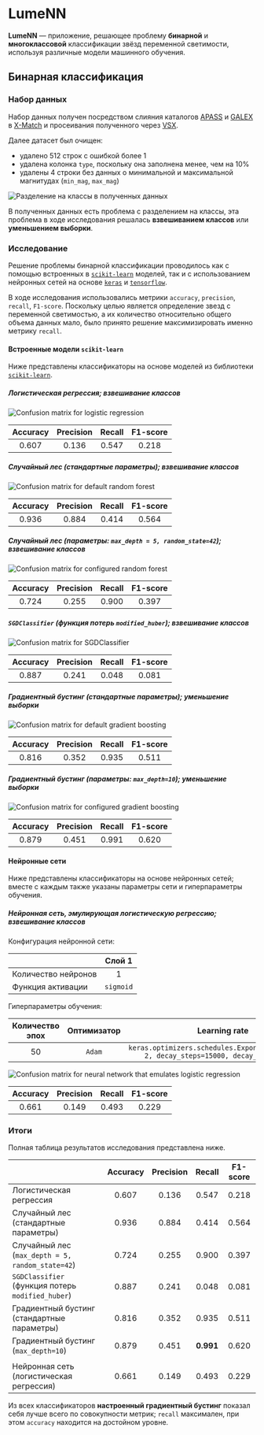 # LumeNN

**LumeNN** — приложение, решающее проблему **бинарной** и **многоклассовой**
классификации звёзд переменной светимости, используя различные модели машинного обучения.

## Бинарная классификация

### Набор данных

Набор данных получен посредством слияния каталогов [APASS](https://www.aavso.org/apass)
и [GALEX](https://galex.stsci.edu/GR6/) в [X-Match](http://cdsxmatch.u-strasbg.fr/)
и просеивания полученного через [VSX](https://www.aavso.org/vsx/).

Далее датасет был очищен:

- удалено 512 строк с ошибкой более 1
- удалена колонка `type`, поскольку она заполнена менее, чем на 10%
- удалены 4 строки без данных о минимальной и максимальной магнитудах (`min_mag`, `max_mag`)

![Разделение на классы в полученных данных](binary_classification/docs/images/variable_ratio.png)

В полученных данных есть проблема с разделением на классы,
эта проблема в ходе исследования решалась **взвешиванием классов** или **уменьшением выборки**.

### Исследование

Решение проблемы бинарной классификации проводилось как с помощью встроенных
в [`scikit-learn`](https://scikit-learn.org/stable/) моделей,
так и с использованием нейронных сетей на основе [`keras`](https://keras.io/)
и [`tensorflow`](https://www.tensorflow.org/).

В ходе исследования использовались метрики `accuracy`, `precision`, `recall`, `F1-score`.
Поскольку целью является определение звезд с переменной светимостью,
а их количество относительно общего объема данных мало,
было принято решение максимизировать именно метрику `recall`.

#### Встроенные модели `scikit-learn`

Ниже представлены классификаторы на основе моделей из библиотеки [`scikit-learn`](https://scikit-learn.org/stable/).

##### Логистическая регрессия; взвешивание классов

![Confusion matrix for logistic regression](binary_classification/docs/images/cm_logistic_regression.png)

| Accuracy | Precision | Recall | F1-score |
|:--------:|:---------:|:------:|:--------:|
|  0.607   |   0.136   | 0.547  |  0.218   |

##### Случайный лес (стандартные параметры); взвешивание классов

![Confusion matrix for default random forest](binary_classification/docs/images/cm_random_forest_default.png)

| Accuracy | Precision | Recall | F1-score |
|:--------:|:---------:|:------:|:--------:|
|  0.936   |   0.884   | 0.414  |  0.564   |

##### Случайный лес (параметры: `max_depth = 5, random_state=42`); взвешивание классов

![Confusion matrix for configured random forest](binary_classification/docs/images/cm_random_forest_configured.png)

| Accuracy | Precision | Recall | F1-score |
|:--------:|:---------:|:------:|:--------:|
|  0.724   |   0.255   | 0.900  |  0.397   |

##### `SGDClassifier` (функция потерь `modified_huber`); взвешивание классов

![Confusion matrix for `SGDClassifier`](binary_classification/docs/images/cm_SGD.png)

| Accuracy | Precision | Recall | F1-score |
|:--------:|:---------:|:------:|:--------:|
|  0.887   |   0.241   | 0.048  |  0.081   |

##### Градиентный бустинг (стандартные параметры); уменьшение выборки

![Confusion matrix for default gradient boosting](binary_classification/docs/images/cm_gradient_boosting_default.png)

| Accuracy | Precision | Recall | F1-score |
|:--------:|:---------:|:------:|:--------:|
|  0.816   |   0.352   | 0.935  |  0.511   |

##### Градиентный бустинг (параметры: `max_depth=10`); уменьшение выборки

![Confusion matrix for configured gradient boosting](binary_classification/docs/images/cm_gradient_boosting_configured.png)

| Accuracy | Precision | Recall | F1-score |
|:--------:|:---------:|:------:|:--------:|
|  0.879   |   0.451   | 0.991  |  0.620   |

#### Нейронные сети

Ниже представлены классификаторы на основе нейронных сетей;
вместе с каждым также указаны параметры сети и гиперпараметры обучения.

##### Нейронная сеть, эмулирующая логистическую регрессию; взвешивание классов

Конфигурация нейронной сети:

|                     |  Слой 1   |
|:--------------------|:---------:|
| Количество нейронов |     1     |
| Функция активации   | `sigmoid` |

Гиперпараметры обучения:

| Количество эпох | Оптимизатор |                                      Learning rate                                       |                               Функция потерь                                |
|:---------------:|:-----------:|:----------------------------------------------------------------------------------------:|:---------------------------------------------------------------------------:|
|       50        |   `Adam`    | `keras.optimizers.schedules.ExponentialDecay(1e-2, decay_steps=15000, decay_rate=0.01))` | `BinaryFocalCrossentropy(apply_class_balancing=True, alpha=0.9, gamma=1.0)` |

![Confusion matrix for neural network that emulates logistic regression](binary_classification/docs/images/cm_nn_enulating_logistic_regression.png)

| Accuracy | Precision | Recall | F1-score |
|:--------:|:---------:|:------:|:--------:|
|  0.661   |   0.149   | 0.493  |  0.229   |

### Итоги

Полная таблица результатов исследования представлена ниже.

|                                                   | Accuracy | Precision |  Recall   | F1-score |
|:--------------------------------------------------|:--------:|:---------:|:---------:|:--------:|
| Логистическая регрессия                           |  0.607   |   0.136   |   0.547   |  0.218   |
| Случайный лес (стандартные параметры)             |  0.936   |   0.884   |   0.414   |  0.564   |
| Случайный лес (`max_depth = 5, random_state=42`)  |  0.724   |   0.255   |   0.900   |  0.397   |
| `SGDClassifier` (функция потерь `modified_huber`) |  0.887   |   0.241   |   0.048   |  0.081   |
| Градиентный бустинг (стандартные параметры)       |  0.816   |   0.352   |   0.935   |  0.511   |
| Градиентный бустинг (`max_depth=10`)              |  0.879   |   0.451   | **0.991** |  0.620   |
|                                                   |          |           |           |
| Нейронная сеть (логистическая регрессия)          |  0.661   |   0.149   |   0.493   |  0.229   |

Из всех классификаторов **настроенный градиентный бустинг** показал себя лучше всего по совокупности метрик;
`recall` максимален, при этом `accuracy` находится на достойном уровне.
